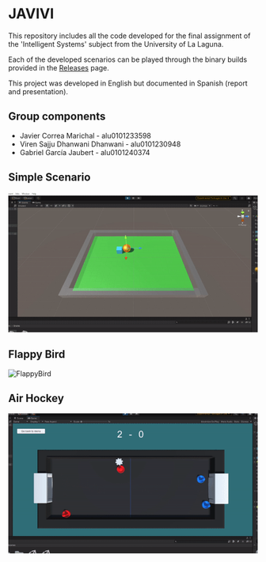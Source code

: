 # JAVIVI

This repository includes all the code developed for the final assignment of the 'Intelligent Systems' subject from the University of La Laguna.

Each of the developed scenarios can be played through the binary builds provided in the [Releases](https://github.com/alu0101233598/JAVIVI-SI122/releases) page.

This project was developed in English but documented in Spanish (report and presentation).

## Group components
* Javier Correa Marichal - alu0101233598
* Viren Sajju Dhanwani Dhanwani - alu0101230948
* Gabriel García Jaubert - alu0101240374

## Simple Scenario

![Simple](Images/SimpleScenario.gif)

## Flappy Bird

![FlappyBird](Images/FlappyBird.gif)

## Air Hockey

![AirHockey](Images/AirHockey.gif)

